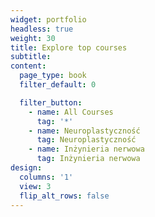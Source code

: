 ```yaml
---
widget: portfolio
headless: true
weight: 30
title: Explore top courses
subtitle:
content:
  page_type: book
  filter_default: 0

  filter_button:
    - name: All Courses
      tag: '*'
    - name: Neuroplastyczność
      tag: Neuroplastyczność
    - name: Inżynieria nerwowa
      tag: Inżynieria nerwowa
design:
  columns: '1'
  view: 3
  flip_alt_rows: false
---
```

